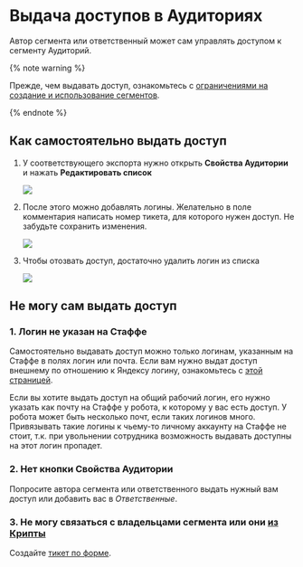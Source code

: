 Выдача доступов в Аудиториях
=====================
Автор сегмента или ответственный может сам управлять доступом к сегменту Аудиторий.

{% note warning %}

Прежде, чем выдавать доступ, ознакомьтесь с [ограничениями на создание и использование сегментов](https://a.yandex-team.ru/arc_vcs/crypta/docs/lab/constructor/restrictions.md).

{% endnote %}

## Как самостоятельно выдать доступ
1. У соответствующего экспорта нужно открыть **Свойства Аудитории** и нажать **Редактировать список**

    ![](https://jing.yandex-team.ru/files/terekhinam/ezgif.com-video-to-gif%20%2814%29.gif)

2. После этого можно добавлять логины. Желательно в поле комментария написать номер тикета, для которого нужен доступ. Не забудьте сохранить изменения.

    ![](https://jing.yandex-team.ru/files/terekhinam/ezgif.com-video-to-gif%20%2815%29.gif)

3. Чтобы отозвать доступ, достаточно удалить логин из списка

    ![](https://jing.yandex-team.ru/files/terekhinam/ezgif.com-video-to-gif%20%2816%29.gif)


## Не могу сам выдать доступ
### 1. Логин не указан на Стаффе
Самостоятельно выдавать доступ можно только логинам, указанным на Стаффе в полях логин или почта. Если вам нужно выдат доступ внешнему по отношению к Яндексу логину, ознакомьтесь с [этой страницей](https://wiki.yandex-team.ru/users/mohamad-mari/test/).

Если вы хотите выдать доступ на общий рабочий логин, его нужно указать как почту на Стаффе у робота, к которому у вас есть доступ. У робота может быть несколько почт, если таких логинов много. Привязывать такие логины к чьему-то личному аккаунту на Стаффе не стоит, т.к. при увольнении сотрудника возможность выдавать доступны на этот логин пропадет. 

### 2. Нет кнопки **Свойства Аудитории**
Попросите автора сегмента или ответственного выдать нужный вам доступ или добавить вас в *Ответственные*.

### 3. Не могу связаться с владельцами сегмента или они [из Крипты](https://staff.yandex-team.ru/departments/yandex_monetize_big_ic_crypta_yt/)
Создайте [тикет по форме](https://st.yandex-team.ru/createTicket?queue=CRYPTA&_form=24262).
